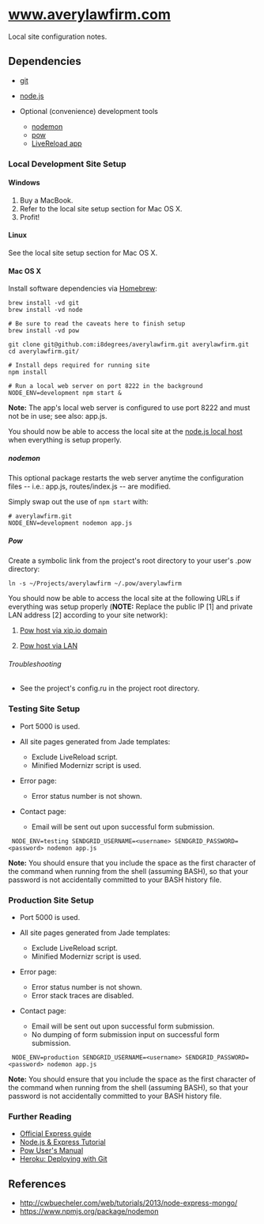 # www.averylawfirm.com

Local site configuration notes.

## Dependencies

* [git](http://git-scm.com/)
* [node.js](http://nodejs.org/)

* Optional (convenience) development tools
    * [nodemon](https://www.npmjs.org/package/nodemon)
    * [pow](http://pow.cx/)
    * [LiveReload app](http://go.livereload.com/)

### Local Development Site Setup

#### Windows

1. Buy a MacBook.
2. Refer to the local site setup section for Mac OS X.
3. Profit!

#### Linux

See the local site setup section for Mac OS X.

#### Mac OS X

Install software dependencies via [Homebrew](http://brew.sh):

```
brew install -vd git 
brew install -vd node 

# Be sure to read the caveats here to finish setup
brew install -vd pow
```

```
git clone git@github.com:i8degrees/averylawfirm.git averylawfirm.git
cd averylawfirm.git/

# Install deps required for running site
npm install

# Run a local web server on port 8222 in the background
NODE_ENV=development npm start &
```

**Note:** The app's local web server is configured to use port 8222 and must not be in use; see also: app.js.

You should now be able to access the local site at the [node.js local host](http://localhost:8222) when everything is setup properly.

##### nodemon

This optional package restarts the web server anytime the configuration files -- i.e.: app.js, routes/index.js -- are modified.

Simply swap out the use of ```npm start``` with:

```
# averylawfirm.git
NODE_ENV=development nodemon app.js
```

##### Pow

Create a symbolic link from the project's root directory to your user's .pow directory:

```
ln -s ~/Projects/averylawfirm ~/.pow/averylawfirm
```

You should now be able to access the local site at the following URLs if everything was setup properly (**NOTE:** Replace the public IP [1] and private LAN address [2] according to your site network):

1. [Pow host via xip.io domain](http://averylawfirm.70.178.134.15.xip.io:8222/)

2. [Pow host via LAN](http://averylawfirm.192.168.151.126.xip.io:80/)

###### Troubleshooting

* See the project's config.ru in the project root directory.

### Testing Site Setup

* Port 5000 is used.

* All site pages generated from Jade templates:
    * Exclude LiveReload script.
    * Minified Modernizr script is used.
    
* Error page:
    * Error status number is not shown.
    
* Contact page:
    * Email will be sent out upon successful form submission.

```
 NODE_ENV=testing SENDGRID_USERNAME=<username> SENDGRID_PASSWORD=<password> nodemon app.js
```

**Note:** You should ensure that you include the space as the first character of the command when running from the shell (assuming BASH), so that your password is not accidentally committed to your BASH history file.

### Production Site Setup

* Port 5000 is used.

* All site pages generated from Jade templates:
    * Exclude LiveReload script.
    * Minified Modernizr script is used.
    
* Error page:
    * Error status number is not shown.
    * Error stack traces are disabled.
    
* Contact page:
    * Email will be sent out upon successful form submission.
    * No dumping of form submission input on successful form submission.

```
 NODE_ENV=production SENDGRID_USERNAME=<username> SENDGRID_PASSWORD=<password> nodemon app.js
```

**Note:** You should ensure that you include the space as the first character of the command when running from the shell (assuming BASH), so that your password is not accidentally committed to your BASH history file.

### Further Reading

* [Official Express guide](http://expressjs.com/guide.html)
* [Node.js & Express Tutorial](http://shapeshed.com/creating-a-basic-site-with-node-and-express/)
* [Pow User's Manual](http://pow.cx/manual.html)
* [Heroku: Deploying with Git](https://devcenter.heroku.com/articles/git)

## References

* http://cwbuecheler.com/web/tutorials/2013/node-express-mongo/
* https://www.npmjs.org/package/nodemon
